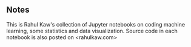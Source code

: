 ## Notes

This is Rahul Kaw's collection of Jupyter notebooks on coding machine learning, some statistics and data visualization. 
Source code in each notebook is also posted on <rahulkaw.com>

